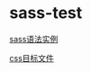 # sass-test

[sass语法实例](https://github.com/zhangwen0424/sass-test/blob/master/single/test.scss)

[css目标文件](https://github.com/zhangwen0424/sass-test/blob/master/single/expanded/test.css)